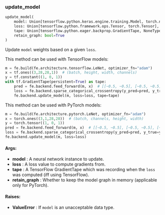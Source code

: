 

### update_model
```python
update_model(
	model: Union[tensorflow.python.keras.engine.training.Model, torch.nn.modules.module.Module],
	loss: Union[tensorflow.python.framework.ops.Tensor, torch.Tensor],
	tape: Union[tensorflow.python.eager.backprop.GradientTape, NoneType]=None,
	retain_graph: bool=True
)
```
Update `model` weights based on a given `loss`.

This method can be used with TensorFlow models:
```python
m = fe.build(fe.architecture.tensorflow.LeNet, optimizer_fn="adam")
x = tf.ones((3,28,28,1))  # (batch, height, width, channels)
y = tf.constant((1, 0, 1))
with tf.GradientTape(persistent=True) as tape:
    pred = fe.backend.feed_forward(m, x)  # [[~0.5, ~0.5], [~0.5, ~0.5], [~0.5, ~0.5]]
    loss = fe.backend.sparse_categorical_crossentropy(y_pred=pred, y_true=y)  # ~2.3
    fe.backend.update_model(m, loss=loss, tape=tape)
```

This method can be used with PyTorch models:
```python
m = fe.build(fe.architecture.pytorch.LeNet, optimizer_fn="adam")
x = torch.ones((3,1,28,28))  # (batch, channels, height, width)
y = torch.tensor((1, 0, 1))
pred = fe.backend.feed_forward(m, x)  # [[~0.5, ~0.5], [~0.5, ~0.5], [~0.5, ~0.5]]
loss = fe.backend.sparse_categorical_crossentropy(y_pred=pred, y_true=y)  # ~2.3
fe.backend.update_model(m, loss=loss)
```


#### Args:

* **model** :  A neural network instance to update.
* **loss** :  A loss value to compute gradients from.
* **tape** :  A TensorFlow GradientTape which was recording when the `loss` was computed (iff using TensorFlow).
* **retain_graph** :  Whether to keep the model graph in memory (applicable only for PyTorch).

#### Raises:

* **ValueError** :  If `model` is an unacceptable data type.